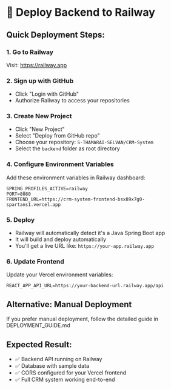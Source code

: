 # 🚀 Deploy Backend to Railway

## Quick Deployment Steps:

### 1. **Go to Railway**
Visit: https://railway.app

### 2. **Sign up with GitHub**
- Click "Login with GitHub"
- Authorize Railway to access your repositories

### 3. **Create New Project**
- Click "New Project"
- Select "Deploy from GitHub repo"
- Choose your repository: `S-THAMARAI-SELVAN/CRM-System`
- Select the `backend` folder as root directory

### 4. **Configure Environment Variables**
Add these environment variables in Railway dashboard:
```
SPRING_PROFILES_ACTIVE=railway
PORT=8080
FRONTEND_URL=https://crm-system-frontend-bsx89x7g0-spartans1.vercel.app
```

### 5. **Deploy**
- Railway will automatically detect it's a Java Spring Boot app
- It will build and deploy automatically
- You'll get a live URL like: `https://your-app.railway.app`

### 6. **Update Frontend**
Update your Vercel environment variables:
```
REACT_APP_API_URL=https://your-backend-url.railway.app/api
```

## Alternative: Manual Deployment

If you prefer manual deployment, follow the detailed guide in DEPLOYMENT_GUIDE.md

## Expected Result:
- ✅ Backend API running on Railway
- ✅ Database with sample data
- ✅ CORS configured for your Vercel frontend
- ✅ Full CRM system working end-to-end

